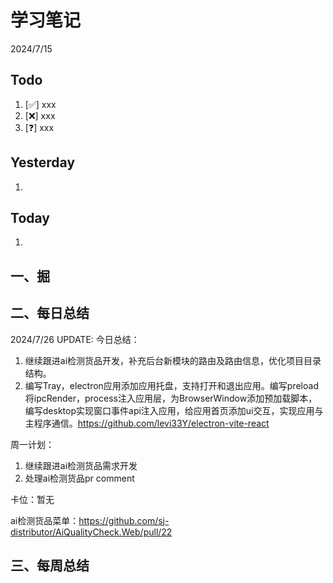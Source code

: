 # 学习笔记

2024/7/15



## Todo

1. [✅] xxx
2. [❌] xxx
3. [❓] xxx



## Yesterday

1. 




## Today

1. 



## 一、掘





## 二、每日总结

2024/7/26 UPDATE:
今日总结：

1. 继续跟进ai检测货品开发，补充后台新模块的路由及路由信息，优化项目目录结构。
1. 编写Tray，electron应用添加应用托盘，支持打开和退出应用。编写preload将ipcRender，process注入应用层，为BrowserWindow添加预加载脚本，编写desktop实现窗口事件api注入应用，给应用首页添加ui交互，实现应用与主程序通信。https://github.com/levi33Y/electron-vite-react



周一计划：

1. 继续跟进ai检测货品需求开发
1. 处理ai检测货品pr comment



卡位：暂无

ai检测货品菜单：https://github.com/sj-distributor/AiQualityCheck.Web/pull/22

## 三、每周总结